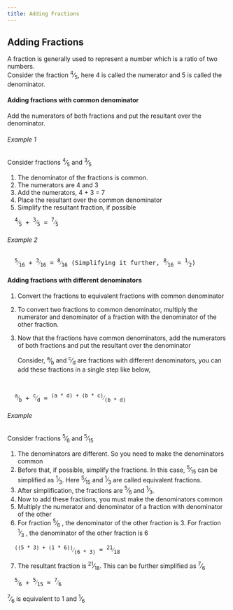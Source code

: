 ```yaml
---
title: Adding Fractions
---
```

## Adding Fractions

A fraction is generally used to represent a number which is a ratio of two numbers. 
<br>Consider the fraction <span class="fraction"><sup>4</sup>⁄<sub>5</sub></span>, here 4 is called the numerator and 5 is called the denominator. 

#### Adding fractions with common denominator

Add the numerators of both fractions and put the resultant over the denominator.

###### Example 1

Consider fractions <span class="fraction"><sup>4</sup>⁄<sub>5</sub></span> and <span class="fraction"><sup>3</sup>⁄<sub>5</sub></span>

1. The denominator of the fractions is common.
2. The numerators are 4 and 3
3. Add the numerators, 4 + 3 = 7
4. Place the resultant over the common denominator
5. Simplify the resultant fraction, if possible

<pre>  <span class="fraction"><sup>4</sup>⁄<sub>5</sub></span> + <span class="fraction"><sup>3</sup>⁄<sub>5</sub></span> = <span class="fraction"><sup>7</sup>⁄<sub>5</sub></span> </pre>
###### Example 2
<pre>  <span class="fraction"><sup>5</sup>⁄<sub>16</sub></span> + <span class="fraction"><sup>3</sup>⁄<sub>16</sub></span> = <span class="fraction"><sup>8</sup>⁄<sub>16</sub></span> (Simplifying it further, <span class="fraction"><sup>8</sup>⁄<sub>16</sub></span> = <span class="fraction"><sup>1</sup>⁄<sub>2</sub></span>) </pre>

#### Adding fractions with different denominators

1. Convert the fractions to equivalent fractions with common denominator
2. To convert two fractions to common denominator, multiply the numerator and denominator of a fraction with the denominator of the other fraction.
3. Now that the fractions have common denominators, add the numerators of both fractions and put the resultant over the denominator

   Consider, <span class="fraction"><sup>a</sup>⁄<sub>b</sub></span> and <span class="fraction"><sup>c</sup>⁄<sub>d</sub></span>  are fractions with different denominators, you can add these fractions in a single step like below,
<br>
<pre>  <span class="fraction"><sup>a</sup>⁄<sub>b</sub></span> + <span class="fraction"><sup>c</sup>⁄<sub>d</sub></span> = <span class="fraction"><sup>(a * d) + (b * c)</sup>⁄<sub>(b * d)</sub></span> </pre>

###### Example

Consider fractions <span class="fraction"><sup>5</sup>⁄<sub>6</sub></span> and <span class="fraction"><sup>5</sup>⁄<sub>15</sub></span>

1. The denominators are different. So you need to make the denominators common
2. Before that, if possible, simplify the fractions. In this case, <span class="fraction"><sup>5</sup>⁄<sub>15</sub></span> can be simplified as <span class="fraction"><sup>1</sup>⁄<sub>3</sub></span>. Here <span class="fraction"><sup>5</sup>⁄<sub>15</sub></span> and <span class="fraction"><sup>1</sup>⁄<sub>3</sub></span> are called equivalent fractions.
3. After simplification, the fractions are <span class="fraction"><sup>5</sup>⁄<sub>6</sub></span> and <span class="fraction"><sup>1</sup>⁄<sub>3</sub></span>.
4. Now to add these fractions, you must make the denominators common
5. Multiply the numerator and denominator of a fraction with denominator of the other
6. For fraction <span class="fraction"><sup>5</sup>⁄<sub>6</sub></span> , the denominator of the other fraction is 3. For fraction <span class="fraction"><sup>1</sup>⁄<sub>3</sub></span> , the denominator of the other fraction is 6

<pre>  <span class="fraction"><sup>((5 * 3) + (1 * 6))</sup>⁄<sub>(6 * 3)</sub></span> = <span class="fraction"><sup>21</sup>⁄<sub>18</sub></span> </pre>

7. The resultant fraction is <span class="fraction"><sup>21</sup>⁄<sub>18</sub></span>. This can be further simplified as <span class="fraction"><sup>7</sup>⁄<sub>6</sub></span>

<pre>  <span class="fraction"><sup>5</sup>⁄<sub>6</sub></span> + <span class="fraction"><sup>5</sup>⁄<sub>15</sub></span> = <span class="fraction"><sup>7</sup>⁄<sub>6</sub></span> </pre>

<span class="fraction"><sup>7</sup>⁄<sub>6</sub></span> is equivalent to 1 and <span class="fraction"><sup>1</sup>⁄<sub>6</sub></span>
